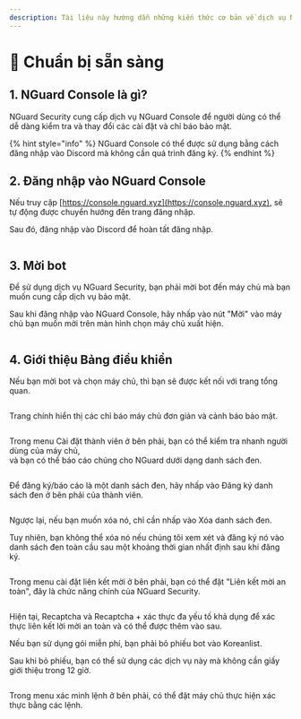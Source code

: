 ```yaml
---
description: Tài liệu này hướng dẫn những kiến thức cơ bản về dịch vụ NGuard Security.
---
```


# 🛫 Chuẩn bị sẵn sàng

## 1. NGuard Console là gì?

NGuard Security cung cấp dịch vụ NGuard Console để người dùng có thể dễ dàng kiểm tra và thay đổi các cài đặt và chỉ báo bảo mật.

{% hint style="info" %}
NGuard Console có thể được sử dụng bằng cách đăng nhập vào Discord mà không cần quá trình đăng ký.
{% endhint %}

## 2. Đăng nhập vào NGuard Console

Nếu truy cập [https://console.nguard.xyz](https://console.nguard.xyz), sẽ tự động được chuyển hướng đến trang đăng nhập.

Sau đó, đăng nhập vào Discord để hoàn tất đăng nhập.

<figure><img src="../.gitbook/assets/prepare-login.png" alt=""><figcaption></figcaption></figure>

## 3. Mời bot

Để sử dụng dịch vụ NGuard Security, bạn phải mời bot đến máy chủ mà bạn muốn cung cấp dịch vụ bảo mật.

Sau khi đăng nhập vào NGuard Console, hãy nhấp vào nút "Mời" vào máy chủ bạn muốn mời trên màn hình chọn máy chủ xuất hiện.

<figure><img src="../.gitbook/assets/prepare-bot-invite.png" alt=""><figcaption></figcaption></figure>

## 4. Giới thiệu Bảng điều khiển

Nếu bạn mời bot và chọn máy chủ, thì bạn sẽ được kết nối với trang tổng quan.

<figure><img src="../.gitbook/assets/prepare-servers.png" alt=""><figcaption></figcaption></figure>

Trang chính hiển thị các chỉ báo máy chủ đơn giản và cảnh báo bảo mật.

<figure><img src="../.gitbook/assets/prepare-main.png" alt=""><figcaption></figcaption></figure>

Trong menu Cài đặt thành viên ở bên phải, bạn có thể kiểm tra nhanh người dùng của máy chủ,\
và bạn có thể báo cáo chúng cho NGuard dưới dạng danh sách đen.

<figure><img src="../.gitbook/assets/prepare-members.png" alt=""><figcaption></figcaption></figure>

Để đăng ký/báo cáo là một danh sách đen, hãy nhấp vào Đăng ký danh sách đen ở bên phải của thành viên.

<figure><img src="../.gitbook/assets/prepare-members-addblack.png" alt=""><figcaption></figcaption></figure>

Ngược lại, nếu bạn muốn xóa nó, chỉ cần nhấp vào Xóa danh sách đen.

Tuy nhiên, bạn không thể xóa nó nếu chúng tôi xem xét và đăng ký nó vào danh sách đen toàn cầu sau một khoảng thời gian nhất định sau khi đăng ký.

<figure><img src="../.gitbook/assets/prepare-members-delblack.png" alt=""><figcaption></figcaption></figure>

Trong menu cài đặt liên kết mời ở bên phải, bạn có thể đặt "Liên kết mời an toàn", đây là chức năng chính của NGuard Security.

<figure><img src="../.gitbook/assets/prepare-invite.png" alt=""><figcaption></figcaption></figure>

Hiện tại, Recaptcha và Recaptcha + xác thực đa yếu tố khả dụng để xác thực liên kết lời mời an toàn và có thể được thêm vào sau.

Nếu bạn sử dụng gói miễn phí, bạn phải bỏ phiếu bot vào Koreanlist.

Sau khi bỏ phiếu, bạn có thể sử dụng các dịch vụ này mà không cần giấy giới thiệu trong 12 giờ.

<figure><img src="../.gitbook/assets/prepare-invite-koreanbots.png" alt=""><figcaption></figcaption></figure>



Trong menu xác minh lệnh ở bên phải, có thể đặt máy chủ thực hiện xác thực bằng các lệnh.

<figure><img src="../.gitbook/assets/prepare-verify.png" alt=""><figcaption></figcaption></figure>

